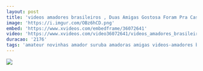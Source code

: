 ```yaml
---
layout: post
title: 'videos amadores brasileiros , Duas Amigas Gostosa Foram Pra Casa Beber Depois Da Faculdade, adoras Videos Amateur Amigas Batendo Uma Comendo A Prima Gatas De Biquini Novinhas Novinhas Na Web Cam Porno Amadores Porno Car '
image: 'https://i.imgur.com/OBz6hCD.png'
embed: 'https://www.xvideos.com/embedframe/36072641'
video: 'https://www.xvideos.com/video36072641/videos_amadores_brasileiros_duas_amigas_gostosa_foram_pra_casa_beber_depois_da_faculdade_adoras_videos_amateur_amigas_batendo_uma_comendo_a_prima_gatas_de_biquini_novinhas_novinhas_na_web_cam_porno_amadores_porno_car'
duracao: '2176'
tags: 'amateur novinhas amador suruba amadoras amigas videos-amadores batendo-uma comendo-a-prima videos-amadores-brasileiros porno-amadores porno-carioca videos-de-suruba sexo-de-novinhas novinhas-na-web-cam amadoras-gostosas amadoras-videos amadoras-nuas redtube-nacional gatas-de-biquini'
---
```

<a href="{{ page.url | prepend: site.baseurl | prepend: site.url }}"><img src="{{ page.image }}" /></a>
